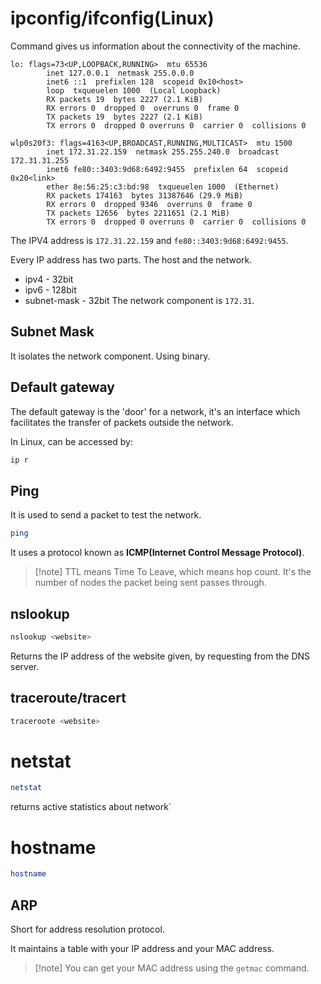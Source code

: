 # ipconfig/ifconfig(Linux)
Command gives us information about the connectivity of the machine.

```stdout
lo: flags=73<UP,LOOPBACK,RUNNING>  mtu 65536
        inet 127.0.0.1  netmask 255.0.0.0
        inet6 ::1  prefixlen 128  scopeid 0x10<host>
        loop  txqueuelen 1000  (Local Loopback)
        RX packets 19  bytes 2227 (2.1 KiB)
        RX errors 0  dropped 0  overruns 0  frame 0
        TX packets 19  bytes 2227 (2.1 KiB)
        TX errors 0  dropped 0 overruns 0  carrier 0  collisions 0

wlp0s20f3: flags=4163<UP,BROADCAST,RUNNING,MULTICAST>  mtu 1500
        inet 172.31.22.159  netmask 255.255.240.0  broadcast 172.31.31.255
        inet6 fe80::3403:9d68:6492:9455  prefixlen 64  scopeid 0x20<link>
        ether 8e:56:25:c3:bd:98  txqueuelen 1000  (Ethernet)
        RX packets 174163  bytes 31387646 (29.9 MiB)
        RX errors 0  dropped 9346  overruns 0  frame 0
        TX packets 12656  bytes 2211651 (2.1 MiB)
        TX errors 0  dropped 0 overruns 0  carrier 0  collisions 0
```

The IPV4 address is `172.31.22.159` and `fe80::3403:9d68:6492:9455`.

Every IP address has two parts. The host and the network. 

- ipv4 - 32bit
- ipv6 - 128bit
- subnet-mask - 32bit
The network component is `172.31`.

## Subnet Mask
It isolates the network component. Using binary.
## Default gateway
The default gateway is the 'door' for a network, it's an interface which facilitates the transfer of packets outside the network.

In Linux, can be accessed by:
```bash
ip r
```

## Ping

It is used to send a packet to test the network.

```bash 
ping
```

It uses a protocol known as **ICMP(Internet Control Message Protocol)**.

>[!note] TTL means Time To Leave, which means hop count.
>It's the number of nodes the packet being sent passes through.

## nslookup

```sh
nslookup <website>
```

Returns the IP address of the website given, by requesting from the DNS server.

## traceroute/tracert

```sh
traceroote <website>
```

# netstat
```sh
netstat
```
returns active statistics about network`
# hostname
```sh
hostname
```

## ARP
Short for address resolution protocol.

It maintains a table with your IP address and your MAC address.

>[!note] You can get your MAC address using the `getmac` command.
